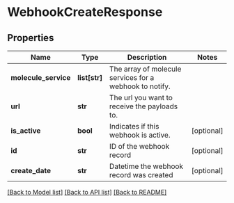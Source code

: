 # WebhookCreateResponse

## Properties
Name | Type | Description | Notes
------------ | ------------- | ------------- | -------------
**molecule_service** | **list[str]** | The array of molecule services for a webhook to notify. | 
**url** | **str** | The url you want to receive the payloads to. | 
**is_active** | **bool** | Indicates if this webhook is active. | [optional] 
**id** | **str** | ID of the webhook record | [optional] 
**create_date** | **str** | Datetime the webhook record was created | [optional] 

[[Back to Model list]](../README.md#documentation-for-models) [[Back to API list]](../README.md#documentation-for-api-endpoints) [[Back to README]](../README.md)


